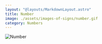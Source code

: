 ```yaml
---
layout: "@layouts/MarkdownLayout.astro"
title: Number
image: ./assets/images-of-signs/number.gif
category: Numbers
---
```


![Number](@signs/number.gif)
